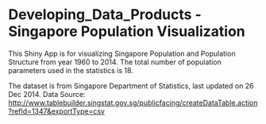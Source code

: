 # Developing_Data_Products - Singapore Population Visualization

This Shiny App is for visualizing Singapore Population and Population Structure from year 1960 to 2014. The total number of population parameters used in the statistics is 18.

The dataset is from Singapore Department of Statistics, last updated on 26 Dec 2014.
Data Source: http://www.tablebuilder.singstat.gov.sg/publicfacing/createDataTable.action?refId=1347&exportType=csv
